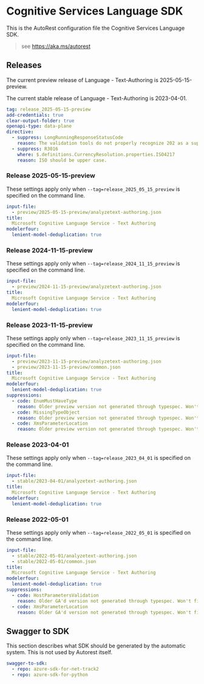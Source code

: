 # Cognitive Services Language SDK

This is the AutoRest configuration file the Cognitive Services Language SDK.

> see https://aka.ms/autorest

## Releases

The current preview release of Language - Text-Authoring is 2025-05-15-preview.

The current stable release of Language - Text-Authoring is 2023-04-01.

```yaml
tag: release_2025-05-15-preview
add-credentials: true
clear-output-folder: true
openapi-type: data-plane
directive:
  - suppress: LongRunningResponseStatusCode
    reason: The validation tools do not properly recognize 202 as a supported response code.
  - suppress: R3016
    where: $.definitions.CurrencyResolution.properties.ISO4217
    reason: ISO should be upper case.
```

### Release 2025-05-15-preview

These settings apply only when `--tag=release_2025_05_15_preview` is specified on the command line.

``` yaml $(tag) == 'release_2025-05-15-preview'
input-file:
  - preview/2025-05-15-preview/analyzetext-authoring.json
title:
  Microsoft Cognitive Language Service - Text Authoring
modelerfour:
  lenient-model-deduplication: true
```

### Release 2024-11-15-preview

These settings apply only when `--tag=release_2024_11_15_preview` is specified on the command line.

``` yaml $(tag) == 'release_2024-11-15-preview'
input-file:
  - preview/2024-11-15-preview/analyzetext-authoring.json
title:
  Microsoft Cognitive Language Service - Text Authoring
modelerfour:
  lenient-model-deduplication: true
```

### Release 2023-11-15-preview

These settings apply only when `--tag=release_2023_11_15_preview` is specified on the command line.

``` yaml $(tag) == 'release_2023-11-15-preview'
input-file:
  - preview/2023-11-15-preview/analyzetext-authoring.json
  - preview/2023-11-15-preview/common.json
title:
  Microsoft Cognitive Language Service - Text Authoring
modelerfour:
  lenient-model-deduplication: true
suppressions:
  - code: EnumMustHaveType
    reason: Older preview version not generated through typespec. Won't fix. Cleanup stale preview instead.
  - code: MissingTypeObject
    reason: Older preview version not generated through typespec. Won't fix. Cleanup stale preview instead.
  - code: XmsParameterLocation
    reason: Older preview version not generated through typespec. Won't fix. Cleanup stale preview instead.
```

### Release 2023-04-01

These settings apply only when `--tag=release_2023_04_01` is specified on the command line.

``` yaml $(tag) == 'release_2023_04_01'
input-file:
  - stable/2023-04-01/analyzetext-authoring.json
title:
  Microsoft Cognitive Language Service - Text Authoring
modelerfour:
  lenient-model-deduplication: true

```

### Release 2022-05-01

These settings apply only when `--tag=release_2022_05_01` is specified on the command line.

``` yaml $(tag) == 'release_2022_05_01'
input-file:
  - stable/2022-05-01/analyzetext-authoring.json
  - stable/2022-05-01/common.json
title:
  Microsoft Cognitive Language Service - Text Authoring
modelerfour:
  lenient-model-deduplication: true
suppressions:
  - code: HostParametersValidation
    reason: Older GA'd version not generated through typespec. Won't fix.
  - code: XmsParameterLocation
    reason: Older GA'd version not generated through typespec. Won't fix.
```

## Swagger to SDK

This section describes what SDK should be generated by the automatic system.
This is not used by Autorest itself.

``` yaml $(swagger-to-sdk)
swagger-to-sdk:
  - repo: azure-sdk-for-net-track2
  - repo: azure-sdk-for-python
```
